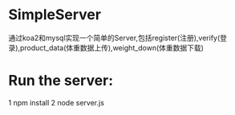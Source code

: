# SimpleServer
 通过koa2和mysql实现一个简单的Server,包括register(注册),verify(登录),product_data(体重数据上传),weight_down(体重数据下载) 
# Run the server:
1 npm install
2 node server.js

